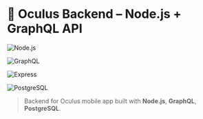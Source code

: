 # 🧠 Oculus Backend – Node.js + GraphQL API

![Node.js](https://img.shields.io/badge/Node.js-18.x-brightgreen?logo=node.js)

![GraphQL](https://img.shields.io/badge/GraphQL-API-ff4081?logo=graphql)

![Express](https://img.shields.io/badge/Express.js-Backend-black?logo=express)

![PostgreSQL](https://img.shields.io/badge/PostgreSQL-Database-336791?logo=postgresql)


> Backend for Oculus mobile app built with **Node.js**, **GraphQL**, **PostgreSQL**.
